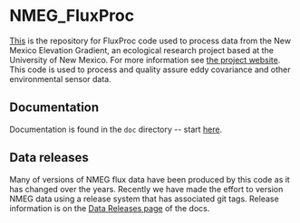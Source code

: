 # NMEG_FluxProc

[This](https://github.com/gremau/NMEG_FluxProc) is the repository for
FluxProc code used to process data from the New Mexico Elevation Gradient, 
an ecological research project based at the University of New Mexico.
For more information see [the project website](http://biology.unm.edu/litvak/res_NM_elev.html).
This code is used to process and quality assure eddy covariance and other
environmental sensor data.

## Documentation

Documentation is found in the `doc` directory -- start [here](doc/README.md).

## Data releases

Many of versions of NMEG flux data have been produced by this code as it has
changed over the years. Recently we have made the effort to version NMEG data
using a release system that has associated git tags. Release information is 
on the [Data Releases page](doc/DataReleases.md) of the docs.



